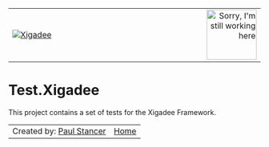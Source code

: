 ﻿<table>
<tr>
<td width="80%"><a href="../../../README.md"><img src="../../../../docs/X2a.png" alt="Xigadee"></a></td>
<td width = "*" align="right"><img src="../../../docs/smallWIP.jpg" alt="Sorry, I'm still working here" height="100"></td>
</tr>
</table>

# Test.Xigadee

This project contains a set of tests for the Xigadee Framework.

<table><tr> 
<td>Created by: <a href="http://github.com/paulstancer">Paul Stancer</a></td>
  <td><a href="../../../README.md">Home</a></td>
</tr></table>

